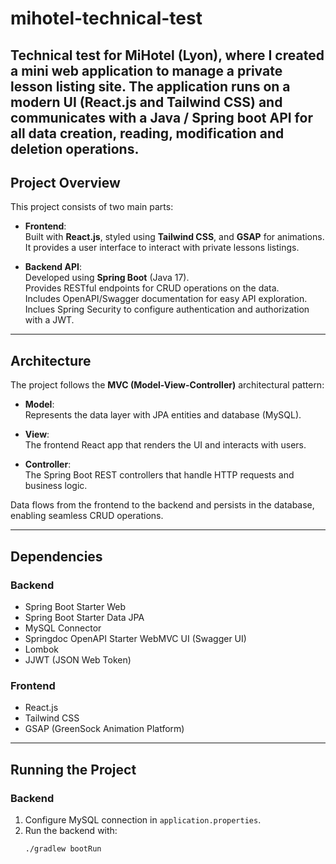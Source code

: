 # mihotel-technical-test

Technical test for MiHotel (Lyon), where I created a mini web application to manage a private lesson listing site. The application runs on a modern UI (React.js and Tailwind CSS) and communicates with a Java / Spring boot API for all data creation, reading, modification and deletion operations.
---

## Project Overview

This project consists of two main parts:

- **Frontend**:  
  Built with **React.js**, styled using **Tailwind CSS**, and **GSAP** for animations.  
  It provides a user interface to interact with private lessons listings.

- **Backend API**:  
  Developed using **Spring Boot** (Java 17).  
  Provides RESTful endpoints for CRUD operations on the data.  
  Includes OpenAPI/Swagger documentation for easy API exploration.
  Inclues Spring Security to configure authentication and authorization with a JWT.

---

## Architecture

The project follows the **MVC (Model-View-Controller)** architectural pattern:

- **Model**:  
  Represents the data layer with JPA entities and database (MySQL).  

- **View**:  
  The frontend React app that renders the UI and interacts with users.  

- **Controller**:  
  The Spring Boot REST controllers that handle HTTP requests and business logic.

Data flows from the frontend to the backend and persists in the database, enabling seamless CRUD operations.

---

## Dependencies

### Backend

- Spring Boot Starter Web  
- Spring Boot Starter Data JPA  
- MySQL Connector  
- Springdoc OpenAPI Starter WebMVC UI (Swagger UI)  
- Lombok  
- JJWT (JSON Web Token)  

### Frontend

- React.js  
- Tailwind CSS  
- GSAP (GreenSock Animation Platform)  

---

## Running the Project

### Backend

1. Configure MySQL connection in `application.properties`.  
2. Run the backend with:  
   ```bash
   ./gradlew bootRun
